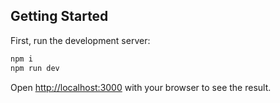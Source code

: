 ## Getting Started

First, run the development server:

```bash
npm i
npm run dev

```

Open [http://localhost:3000](http://localhost:3000) with your browser to see the result.

